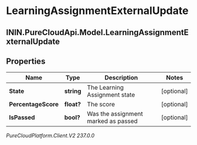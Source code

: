 # LearningAssignmentExternalUpdate

## ININ.PureCloudApi.Model.LearningAssignmentExternalUpdate

## Properties

|Name | Type | Description | Notes|
|------------ | ------------- | ------------- | -------------|
| **State** | **string** | The Learning Assignment state | [optional] |
| **PercentageScore** | **float?** | The score | [optional] |
| **IsPassed** | **bool?** | Was the assignment marked as passed | [optional] |



_PureCloudPlatform.Client.V2 237.0.0_
